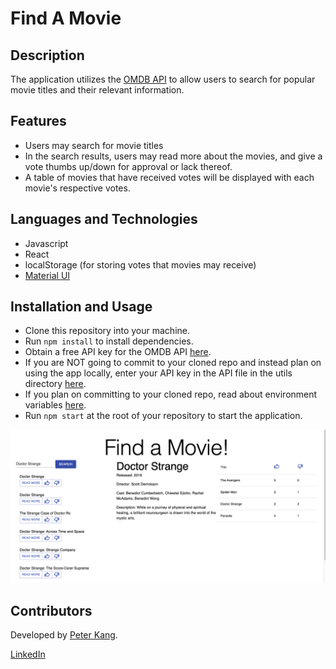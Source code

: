# Find A Movie

## Description
The application utilizes the [OMDB API](http://www.omdbapi.com/) to allow users to search for popular movie titles and their relevant information.

## Features
- Users may search for movie titles
- In the search results, users may read more about the movies, and give a vote thumbs up/down for approval or lack thereof.
- A table of movies that have received votes will be displayed with each movie's respective votes.

## Languages and Technologies
- Javascript
- React
- localStorage (for storing votes that movies may receive)
- [Material UI](https://material-ui.com/)

## Installation and Usage
- Clone this repository into your machine.
- Run ```npm install``` to install dependencies.
- Obtain a free API key for the OMDB API [here](http://www.omdbapi.com/apikey.aspx).
- If you are NOT going to commit to your cloned repo and instead plan on using the app locally, enter your API key in the API file in the utils directory [here](https://github.com/pswk1/findamovie/blob/main/src/utils/API.js).
- If you plan on committing to your cloned repo, read about environment variables [here](https://create-react-app.dev/docs/adding-custom-environment-variables/).
- Run ```npm start``` at the root of your repository to start the application.

<img src='/img/findAMovieDemo.png' alt='demo screenshot'>

## Contributors
Developed by [Peter Kang](https://github.com/pswk1).  

[LinkedIn](https://www.linkedin.com/in/peterswkang/)



